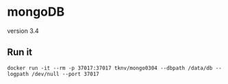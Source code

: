 # mongoDB 

version 3.4

## Run it

`docker run -it --rm -p 37017:37017 tknv/mongo0304 --dbpath /data/db --logpath /dev/null --port 37017` 
